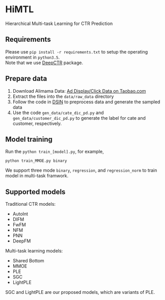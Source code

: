 # HiMTL
Hierarchical Multi-task Learning for CTR Prediction


## Requirements
Please use `pip install -r requirements.txt` to setup the operating environment in `python3.5`.  
Note that we use [DeepCTR](https://github.com/shenweichen/DeepCTR) package.

## Prepare data

1. Download Alimama Data: [Ad Display/Click Data on Taobao.com](https://tianchi.aliyun.com/dataset/dataDetail?dataId=56)
2. Extract the files into the `data/raw_data` directory
3. Follow the code in [DSIN](https://github.com/shenweichen/DSIN) to preprocess data and generate the sampled data
4. Use the code `gen_data/cate_dic_pd.py` and `gen_data/customer_dic_pd.py` to generate the label for cate and customer, respectively.

## Model training
Run the `python train_[model].py`, for example,

```
python train_MMOE.py binary
```

We support three mode `binary`, `regression`, and `regression_norm` to train model in multi-task framwork.

## Supported models

Traditional CTR models:

* AutoInt
* DIFM
* FwFM
* NFM
* PNN
* DeepFM

Multi-task learning models:

* Shared Bottom
* MMOE
* PLE
* SGC
* LightPLE

SGC and LightPLE are our proposed models, which are variants of PLE.